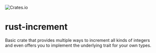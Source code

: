 ![Crates.io](https://img.shields.io/crates/v/increment)

# rust-increment

 Basic crate that provides multiple ways to increment all kinds
 of integers and even offers you to implement the underlying trait for your own types.
